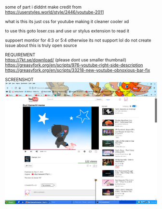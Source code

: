 some of part i diddnt make
credit from
https://userstyles.world/style/2446/youtube-2011

what is this its just css for youtube making it cleaner cooler xd

to use this goto loser.css and use ur stylus extension to read it

suppoert montior for 4:3 or 5:4 otherwise its not support lol
do not create issue about this is truly open source
    
REQUIREMENT    
https://7kt.se/download/ (please dont use smaller thumbnail)     
https://greasyfork.org/en/scripts/976-youtube-right-side-description     
https://greasyfork.org/en/scripts/33218-new-youtube-obnoxious-bar-fix     

SCREENSHOT     
<img src="https://raw.githubusercontent.com/nineret/fuckytforever-/main/Screenshot%202023-03-20%2015%3A43%3A43.png">
